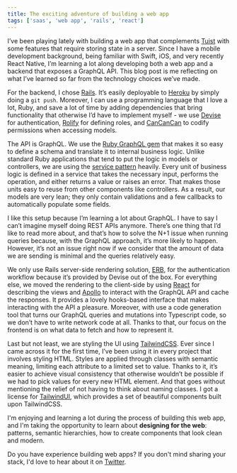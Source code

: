```yaml
---
title: The exciting adventure of building a web app
tags: ['saas', 'web app', 'rails', 'react']
---
```


I’ve been playing lately with building a web app that complements [Tuist](https://tuist.io) with some features that require storing state in a server. Since I have a mobile development background, being familiar with Swift, iOS, and very recently React Native, I’m learning a lot along developing both a web app and a backend that exposes a GraphQL API. This blog post is me reflecting on what I’ve learned so far from the technology choices we’ve made.

For the backend, I chose [Rails](https://rubyonrails.org/). It’s easily deployable to [Heroku](https://heroku.com) by simply doing a `git push`. Moreover, I can use a programming language that I love a lot, Ruby, and save a lot of time by adding dependencies that bring functionality that otherwise I’d have to implement myself - we use [Devise](https://github.com/heartcombo/devise) for authentication, [Rolify](https://github.com/RolifyCommunity/rolify) for defining roles, and [CanCanCan](https://github.com/CanCanCommunity/cancancan) to codify permissions when accessing models.

The API is GraphQL. We use the [Ruby GraphQL gem](https://github.com/rmosolgo/graphql-ruby) that makes it so easy to define a schema and translate it to internal business logic. Unlike standard Ruby applications that tend to put the logic in models or controllers, we are using the [service pattern](https://www.toptal.com/ruby-on-rails/rails-service-objects-tutorial) heavily. Every unit of business logic is defined in a service that takes the necessary input, performs the operation, and either returns a value or raises an error. That makes those units easy to reuse from other components like controllers. As a result, our models are very lean; they only contain validations and a few callbacks to automatically populate some fields.

I like this setup because I’m learning a lot about GraphQL. I have to say I can’t imagine myself doing REST APIs anymore. There’s one thing that I’d like to read more about, and that’s how to solve the N+1 issue when running queries because, with the GraphQL approach, it’s more likely to happen.
However, it’s not an issue right now if we consider that the amount of data we are sending is minimal and the queries relatively easy.

We only use Rails server-side rendering solution, [ERB](https://guides.rubyonrails.org/layouts_and_rendering.html), for the authentication workflow because it’s provided by Devise out of the box. For everything else, we moved the rendering to the client-side by using [React](https://reactjs.org/) for describing the views and [Apollo](https://www.apollographql.com/) to interact with the GraphQL API and cache the responses. It provides a lovely hooks-based interface that makes interacting with the API a pleasure. Moreover, with use a code generation tool that turns our GraphQL queries and mutations into Typescript code, so we don’t have to write network code at all. Thanks to that, our focus on the frontend is on what data to fetch and how to represent it.

Last but not least, we are styling the UI using [TailwindCSS](https://tailwindcss.com/). Ever since I came across it for the first time, I’ve been using it in every project that involves styling HTML. Styles are applied through classes with semantic meaning, limiting each attribute to a limited set to value. Thanks to it, it’s easier to achieve visual consistency that otherwise wouldn’t be possible if we had to pick values for every new HTML element. And that goes without mentioning the relief of not having to think about naming classes. I got a license for [TailwindUI](https://tailwindui.com), which provides a set of beautiful components built upon TailwindCSS.

I'm enjoying and learning a lot during the process of building this web app, and I'm taking the opportunity to learn about **designing for the web**: patterns, semantic hierarchies, how to create components that look clean and modern.

Do you have experience building web apps? If you don't mind sharing your stack, I'd love to hear about it on [Twitter](https://twitter.com/pepicrft).
